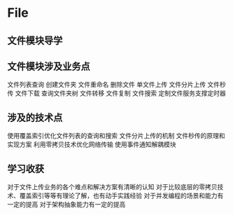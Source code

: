 # File

## 文件模块导学
## 文件模块涉及业务点
文件列表查询
创建文件夹
文件重命名
删除文件
单文件上传
文件分片上传
文件秒传
文件下载
查询文件夹树
文件转移
文件复制
文件搜索
定制文件服务支撑定时器
## 涉及的技术点
使用覆盖索引优化文件列表的查询和搜索
文件分片上传的机制
文件秒传的原理和实现方案
利用零拷贝技术优化网络传输
使用事件通知解耦模块

## 学习收获
对于文件上传业务的各个难点和解决方案有清晰的认知
对于比较底层的零拷贝技术、覆盖索引等等有理论了解，也有动手实践经验
对于并发编程的场景和能力有一定的提高
对于架构抽象能力有一定的提高